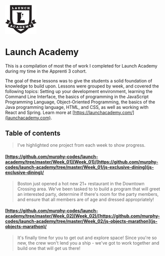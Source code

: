 <img src="https://raw.githubusercontent.com/murphy-codes/launch-academy/master/launch-logo_dark.png" width="20%" height="20%">

# Launch Academy

This is a compilation of most the of work I completed for Launch Academy during my time in the Apprenti 3 cohort.

The goal of these lessons was to give the students a solid foundation of knowledge to build upon. Lessons were grouped by week, and covered the following topics: Setting up your development environment, learning the Command Line Interface, the basics of programming in the JavaScript Programming Language, Object-Oriented Programming, the basics of the Java programming language, HTML, and CSS, as well as working with React and Spring. Learn more at [https://launchacademy.com/](launchacademy.com).

## Table of contents
> I've highlighted one project from each week to show progress.

#### [https://github.com/murphy-codes/launch-academy/tree/master/Week_01](Week_01)/[https://github.com/murphy-codes/launch-academy/tree/master/Week_01/js-exclusive-dining](js-exclusive-dining)/	
> Boston just opened a hot new 21+ restaurant in the Downtown Crossing area. We've been tasked to to build a program that will greet an interested party, determine if there's room for the party members, and ensure that all members are of age and dressed appropriately!

#### [https://github.com/murphy-codes/launch-academy/tree/master/Week_02](Week_02)/[https://github.com/murphy-codes/launch-academy/tree/master/Week_02/js-objects-marathon](js-objects-marathon)/
> It's finally time for you to get out and explore space! Since you're so new, the crew won't lend you a ship - we've got to work together and build one that will get us there!